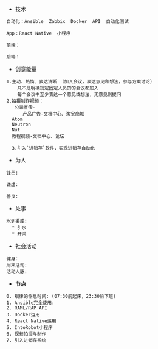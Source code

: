 * 技术

```
自动化：Ansible  Zabbix  Docker  API  自动化测试

App：React Native  小程序

前端：

后端：
```

* 创意能量

```
1.主动、热情、表达清晰 （加入会议，表达意见和想法，参与方案讨论）  
    凡不是明确规定固定人员的的会议都加入  
    每个会议中至少表达一个意见或想法，无意见则提问  
2.拍摄制作视频：  
   公司宣传-  
      产品广告-文档中心、淘宝商城
  Atom
  Neutron
  Nut
  教程视频-文档中心、论坛

  3.引入`进销存`软件，实现进销存自动化
```

* 为人

```
锋芒:

谦虚: 

善良:
```

* 处事

```
水到渠成:
  * 引水
  * 开渠
```

* 社会活动

```
健身:
周末活动:
活动人脉:
```

* **节点**

```
0. 规律的作息时间: (07:30前起床，23:30前下班)
1. Ansible完全使用:
2. RAML/RAP API
3. Docker运用
4. React Native运用
5. IntoRobot小程序
6. 视频拍摄与制作
7. 引入进销存系统
```



